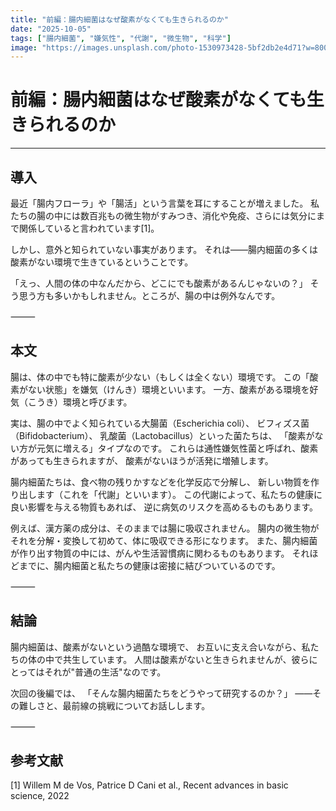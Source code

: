 ```yaml
---
title: "前編：腸内細菌はなぜ酸素がなくても生きられるのか"
date: "2025-10-05"
tags: ["腸内細菌", "嫌気性", "代謝", "微生物", "科学"]
image: "https://images.unsplash.com/photo-1530973428-5bf2db2e4d71?w=800&h=400&fit=crop"
---
```


# 前編：腸内細菌はなぜ酸素がなくても生きられるのか

---

## 導入

最近「腸内フローラ」や「腸活」という言葉を耳にすることが増えました。
私たちの腸の中には数百兆もの微生物がすみつき、消化や免疫、さらには気分にまで関係していると言われています[1]。

しかし、意外と知られていない事実があります。
それは――腸内細菌の多くは酸素がない環境で生きているということです。

「えっ、人間の体の中なんだから、どこにでも酸素があるんじゃないの？」
そう思う方も多いかもしれません。ところが、腸の中は例外なんです。

⸻

## 本文

腸は、体の中でも特に酸素が少ない（もしくは全くない）環境です。
この「酸素がない状態」を嫌気（けんき）環境といいます。
一方、酸素がある環境を好気（こうき）環境と呼びます。

実は、腸の中でよく知られている大腸菌（Escherichia coli）、
ビフィズス菌（Bifidobacterium）、
乳酸菌（Lactobacillus）といった菌たちは、
「酸素がない方が元気に増える」タイプなのです。
これらは通性嫌気性菌と呼ばれ、酸素があっても生きられますが、
酸素がないほうが活発に増殖します。

腸内細菌たちは、食べ物の残りかすなどを化学反応で分解し、
新しい物質を作り出します（これを「代謝」といいます）。
この代謝によって、私たちの健康に良い影響を与える物質もあれば、
逆に病気のリスクを高めるものもあります。

例えば、漢方薬の成分は、そのままでは腸に吸収されません。
腸内の微生物がそれを分解・変換して初めて、体に吸収できる形になります。
また、腸内細菌が作り出す物質の中には、がんや生活習慣病に関わるものもあります。
それほどまでに、腸内細菌と私たちの健康は密接に結びついているのです。

⸻

## 結論

腸内細菌は、酸素がないという過酷な環境で、
お互いに支え合いながら、私たちの体の中で共生しています。
人間は酸素がないと生きられませんが、彼らにとってはそれが"普通の生活"なのです。

次回の後編では、
「そんな腸内細菌たちをどうやって研究するのか？」
――その難しさと、最前線の挑戦についてお話しします。

⸻

## 参考文献

[1] Willem M de Vos, Patrice D Cani et al., Recent advances in basic science, 2022
